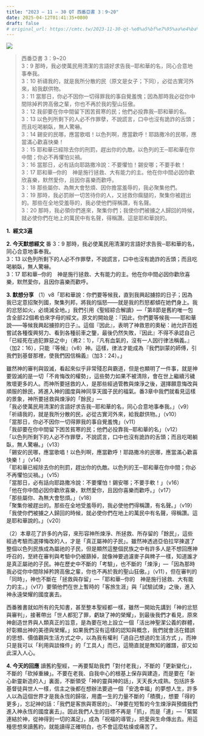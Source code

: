 ```yaml
---
title: "2023 – 11 – 30 QT 西番亞書 3：9~20"
date: 2025-04-12T01:41:35+0800
draft: false
# original_url: https://cmtc.tw/2023-11-30-qt-%e8%a5%bf%e7%95%aa%e4%ba%9e%e6%9b%b8-3%ef%bc%9a920
---
```


![](/images/qt.jpg)
> 西番亞書 3：9\~20  
> 3：9 那時，我必使萬民用清潔的言語好求告我─耶和華的名，同心合意地事奉我。  
> 3：10 祈禱我的，就是我所分散的民（原文是女子；下同），必從古實河外來，給我獻供物。  
> 3：11 當那日，你必不因你一切得罪我的事自覺羞愧；因為那時我必從你中間除掉矜誇高傲之輩，你也不再於我的聖山狂傲。  
> 3：12 我卻要在你中間留下困苦貧寒的民；他們必投靠我─耶和華的名。  
> 3：13 以色列所剩下的人必不作罪孽，不說謊言，口中也沒有詭詐的舌頭；而且吃喝躺臥，無人驚嚇。  
> 3：14 錫安的民哪，應當歌唱！以色列啊，應當歡呼！耶路撒冷的民哪，應當滿心歡喜快樂！  
> 3：15 耶和華已經除去你的刑罰，趕出你的仇敵。以色列的王─耶和華在你中間；你必不再懼怕災禍。  
> 3：16 當那日，必有話向耶路撒冷說：不要懼怕！錫安哪；不要手軟！  
> 3：17 耶和華─你的　神是施行拯救、大有能力的主。他在你中間必因你歡欣喜樂，默然愛你，且因你喜樂而歡呼。  
> 3：18 那些屬你、為無大會愁煩、因你擔當羞辱的，我必聚集他們。  
> 3：19 那時，我必罰辦一切苦待你的人，又拯救你瘸腿的，聚集你被趕出的。那些在全地受羞辱的，我必使他們得稱讚，有名聲。  
> 3：20 那時，我必領你們進來，聚集你們；我使你們被擄之人歸回的時候，就必使你們在地上的萬民中有名聲，得稱讚。這是耶和華說的。

**1.  經文3遍**

**2. 今天默想經文**
番 3：9 那時，我必使萬民用清潔的言語好求告我─耶和華的名，同心合意地事奉我。  
3：13 以色列所剩下的人必不作罪孽，不說謊言，口中也沒有詭詐的舌頭；而且吃喝躺臥，無人驚嚇。  
3：17 耶和華─你的　神是施行拯救、大有能力的主。他在你中間必因你歡欣喜樂，默然愛你，且因你喜樂而歡呼。

**3. 默想分享**
（1）v8「耶和華說：你們要等候我，直到我興起擄掠的日子；因為我已定意招聚列國，聚集列邦，將我的惱怒——就是我的烈怒都傾在她們身上。我的忿怒如火，必燒滅全地。」我們引用《聖經綜合解讀》—「第8節是舊約唯一包含全部22個希伯來字母的經文。原文的開始是：『因此，你們要等候我——耶和華說——等候我興起擄掠的日子』。這個『因此』，表明了神救恩的奧秘：祂允許百姓嘗試各種復興努力、看到各種前車之鑒，最後仍然失敗，『因此』不得不承認自己「已經死在過犯罪惡之中」（弗2：1），『凡有血氣的，沒有一人因行律法稱義。』（加2：16），只能『等候』（v8）神。這樣，律法才能成為『我們訓蒙的師傅，引我們到基督那裡，使我們因信稱義』（加3：24）。」

雖然神的審判與毀滅，看起來似乎非常殘忍與霸道，但是也顯明了一件事，就是神要毀滅的是一切「不肯悔改的權勢」，這些勢力如果不被清除，會在世上繼續污穢敗壞更多的人。而神所要拯救的人，是那些經過管教與煉淨之後，選擇願意悔改與順服的餘民，將進入神的國度與神同享天國子民的福氣。番3章中我們就看見這樣的景象，神所要拯救與煉淨的「餘民」—  
「我必使萬民用清潔的言語好求告我─耶和華的名，同心合意地事奉我。」（v9）  
「祈禱我的，就是我所分散的民，必從古實河外來，給我獻供物。」（v10）  
「當那日，你必不因你一切得罪我的事自覺羞愧」（v11）  
「我卻要在你中間留下困苦貧寒的民；他們必投靠我─耶和華的名」（v12）  
「以色列所剩下的人必不作罪孽，不說謊言，口中也沒有詭詐的舌頭；而且吃喝躺臥，無人驚嚇。」（v13）  
「錫安的民哪，應當歌唱！以色列啊，應當歡呼！耶路撒冷的民哪，應當滿心歡喜快樂！」（v14）  
「耶和華已經除去你的刑罰，趕出你的仇敵。以色列的王─耶和華在你中間；你必不再懼怕災禍。」（v15）  
「當那日，必有話向耶路撒冷說：不要懼怕！錫安哪；不要手軟！」（v16）  
「他在你中間必因你歡欣喜樂，默然愛你，且因你喜樂而歡呼。」（v17）  
「那些屬你、為無大會愁煩。」（v18）  
「聚集你被趕出的。那些在全地受羞辱的，我必使他們得稱讚，有名聲。」（v19）  
「我使你們被擄之人歸回的時候，就必使你們在地上的萬民中有名聲，得稱讚。這是耶和華說的。」（v20）

（2）本章花了許多的內容，來形容神所煉淨、所拯救、所存留的「餘民」，這些經過考驗而選擇悔改的人，才是「真正屬神的子民」。雖然神透過亞伯拉罕揀選了整個以色列民族成為屬祂的子民，但是顯然這整個民族之中有許多人是不想回應神呼召的，至終在審判與考驗中仍被篩掉，就像神要過濾麥子與稗子一樣，知道誰才是真正屬祂的子民。神在歷史中不斷的「考驗」，也不斷的「煉淨」—「因為那時我必從你中間除掉矜誇高傲之輩，你也不再於我的聖山狂傲。」（v11），但在審判的「同時」，神也不斷在「拯救與存留」—「耶和華─你的　神是施行拯救、大有能力的主。」（v17）要領他們在世上暫時的「客旅生涯」與「試驗試煉」之後，進入神永遠榮耀的國度裏去。

西番雅書就如所有的先知書，甚至整本聖經都一樣，雖然一開始先講到「神的忿怒與審判」，接著帶出「世人都犯了罪，虧缺了神的榮耀」，到最後我們才看見，原來神創造世界與人類真正的旨意，是為要在地上設立一個「活出神聖潔公義的群體，好彰顯出神的美德與榮耀。」如果我們沒有這樣的認知與概念，我們就會活在錯誤的思想、價值觀與生活方式之中，以為我有權利「過自己想過的生活方式 」，而神只是我可以「利用與談條件」的「工具人」而已，這簡直就是無知的離譜，卻又如此深入人心。

**4. 今天的回應**
讀舊約聖經，一再要幫助我們「對付老我」，不斷的「更新變化」，不斷的「砍掉重練」。不要在老我、自我中心的根基上保存與建造，而是要在「新心新靈新造的人」裏面，不斷領受「神的靈與神的話」，天天長大成熟。包括許多基督徒與世人一樣，信主之後都在想辦法要過一個「安逸幸福」的夢想人生，許多人以為這個世界才是我永恆的歸宿，用盡一生的力量不斷的「積攢」，想要「得的更多」，忘記神的話：「我們是客旅與寄居的」、「神要在短暫的今生煉淨與預備我們進入神永恆的國度裏去」。因此我們人生的目標不再是「抓」，而是「連」—「緊緊連結於神，從神得到一切的滿足」，成為「祝福的導管」，把愛與生命傳出去。用這種思想來讀舊約，就能讀得正確明白，也不會這麼枯燥或痛苦了。

